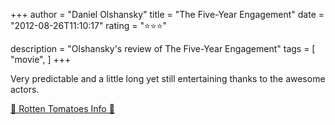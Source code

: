 +++
author = "Daniel Olshansky"
title = "The Five-Year Engagement"
date = "2012-08-26T11:10:17"
rating = "⭐⭐⭐"

description = "Olshansky's review of The Five-Year Engagement"
tags = [
    "movie",
]
+++


Very predictable and a little long yet still entertaining thanks to the awesome actors.

[🍅 Rotten Tomatoes Info 🍅](https://www.rottentomatoes.com//m/the_five_year_engagement)
